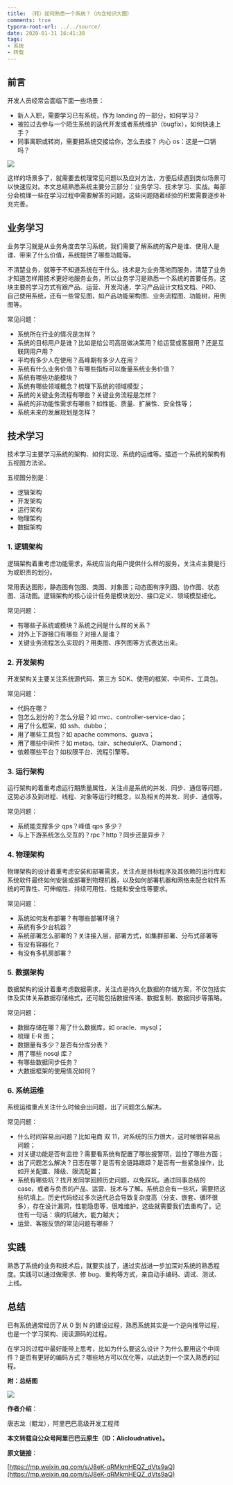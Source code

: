 ```yaml
---
title: （转）如何熟悉一个系统？（内含知识大图）
comments: true
typora-root-url: ../../source/
date: 2020-01-31 16:41:38
tags:
- 系统
- 转载
---
```


前言
--

开发人员经常会面临下面一些场景：

*   新人入职，需要学习已有系统，作为 landing 的一部分，如何学习？
*   被拉过去参与一个陌生系统的迭代开发或者系统维护（bugfix），如何快速上手？
*   同事离职或转岗，需要把系统交接给你，怎么去接？ 内心 os：这是一口锅吗？

![](https://static001.infoq.cn/resource/image/cb/bb/cbf60fd42b79fabeea36ed0523beeebb.png)

这样的场景多了，就需要去梳理常见问题以及应对方法，方便后续遇到类似场景可以快速应对。本文总结熟悉系统主要分三部分：业务学习、技术学习、实战。每部分会梳理一些在学习过程中需要解答的问题，这些问题随着经验的积累需要逐步补充完善。

<!--more-->

业务学习
----

业务学习就是从业务角度去学习系统，我们需要了解系统的客户是谁、使用人是谁、带来了什么价值，系统提供了哪些功能等。

不清楚业务，就等于不知道系统在干什么。技术是为业务落地而服务，清楚了业务才知道怎样用技术更好地服务业务，所以业务学习是熟悉一个系统的首要任务。这块主要的学习方式有跟产品、运营、开发沟通，学习产品设计文档文档、PRD、自己使用系统，还有一些常见图，如产品功能架构图、业务流程图、功能树，用例图等。

常见问题：

*   系统所在行业的情况是怎样？
*   系统的目标用户是谁？比如是给公司高层做决策用？给运营或客服用？还是互联网用户用？
*   平均有多少人在使用？高峰期有多少人在用？
*   系统有什么业务价值？有哪些指标可以衡量系统业务价值？
*   系统有哪些功能模块？
*   系统有哪些领域概念？梳理下系统的领域模型；
*   系统的关键业务流程有哪些？关键业务流程是怎样？
*   系统的非功能性需求有哪些？如性能、质量、扩展性、安全性等；
*   系统未来的发展规划是怎样？

技术学习
----

技术学习主要学习系统的架构、如何实现、系统的运维等。描述一个系统的架构有五视图方法论。

五视图分别是：

*   逻辑架构
*   开发架构
*   运行架构
*   物理架构
*   数据架构

### 1. 逻辑架构

逻辑架构着重考虑功能需求，系统应当向用户提供什么样的服务，关注点主要是行为或职责的划分。

常用表达图形，静态图有包图、类图、对象图；动态图有序列图、协作图、状态图、活动图。逻辑架构的核心设计任务是模块划分、接口定义、领域模型细化。

常见问题：

*   有哪些子系统或模块？系统之间是什么样的关系？
*   对外上下游接口有哪些？对接人是谁？
*   关键业务流程怎么实现的？用类图、序列图等方式表达出来。

### 2. 开发架构

开发架构关主要关注系统源代码、第三方 SDK、使用的框架、中间件、工具包。

常见问题：

*   代码在哪？
*   包怎么划分的？怎么分层？如 mvc、controller-service-dao；
*   用了什么框架，如 ssh、dubbo；
*   用了哪些工具包？如 apache commons、guava；
*   用了哪些中间件？如 metaq、tair、schedulerX、Diamond；
*   依赖哪些平台？如权限平台、流程引擎等。

### 3. 运行架构

运行架构的着重考虑运行期质量属性，关注点是系统的并发、同步、通信等问题，这势必涉及到进程、线程、对象等运行时概念，以及相关的并发、同步、通信等。

常见问题：

*   系统能支撑多少 qps？峰值 qps 多少？
*   与上下游系统怎么交互的？rpc？http？同步还是异步？

### 4. 物理架构

物理架构的设计着重考虑安装和部署需求，关注点是目标程序及其依赖的运行库和系统软件最终如何安装或部署到物理机器，以及如何部署机器和网络来配合软件系统的可靠性、可伸缩性、持续可用性、性能和安全性等要求。

常见问题：

*   系统如何发布部署？有哪些部署环境？
*   系统有多少台机器？
*   系统部署怎么部署的？关注接入层，部署方式，如集群部署、分布式部署等
*   有没有容器化？
*   有没有多机房部署？

### 5. 数据架构

数据架构的设计着重考虑数据需求，关注点是持久化数据的存储方案，不仅包括实体及实体关系数据存储格式，还可能包括数据传递、数据复制、数据同步等策略。

常见问题：

*   数据存储在哪？用了什么数据库，如 oracle、mysql；
*   梳理 E-R 图；
*   数据量有多少？是否有分库分表？
*   用了哪些 nosql 库？
*   有哪些数据同步任务？
*   大数据框架的使用情况如何？

### 6. 系统运维

系统运维重点关注什么时候会出问题，出了问题怎么解决。

常见问题：

*   什么时间容易出问题？比如电商 双 11，对系统的压力很大，这时候很容易出问题；
*   对关键功能是否有监控？需要看系统有配置了哪些报警项，监控了哪些方面；
*   出了问题怎么解决？日志在哪？是否有全链路跟踪？是否有一些紧急操作，比如开关配置、降级、限流配置；
*   系统有哪些坑？找开发同学回顾历史问题，以免踩坑。通过同事总结的 case，或者与负责的产品、运营、技术与了解。系统总会有一些坑，需要把这些坑填上。历史代码经过多次迭代总会导致复杂度高（分支、嵌套、循环很多），存在设计漏洞，性能隐患等，很难维护，这些就需要我们去重构了。记住有一句话：填的坑越大，能力越大；
*   运营、客服反馈的常见问题有哪些？

实践
--

熟悉了系统的业务和技术后，就要实战了，通过实战进一步加深对系统的熟悉程度。实践可以通过做需求、修 bug、重构等方式，亲自动手编码、调试、测试、上线。

总结
--

已有系统通常经历了从 0 到 N 的建设过程，熟悉系统其实是一个逆向推导过程，也是一个学习架构、阅读源码的过程。

在学习的过程中最好能带上思考，比如为什么要这么设计？为什么要用这个中间件？是否有更好的编码方式？哪些地方可以优化等，以此达到一个深入熟悉的过程。

**附：总结图**

![](https://static001.infoq.cn/resource/image/ca/c9/cae86d822ba70f54bde8e38ca6557ac9.png)

**作者介绍**：

唐志龙（鲲龙），阿里巴巴高级开发工程师

**本文转载自公众号阿里巴巴云原生（ID：Alicloudnative）。**

**原文链接**：

[https://mp.weixin.qq.com/s/J8eK-qRMkmHEQZ_dVts9aQ](https://mp.weixin.qq.com/s/J8eK-qRMkmHEQZ_dVts9aQ)